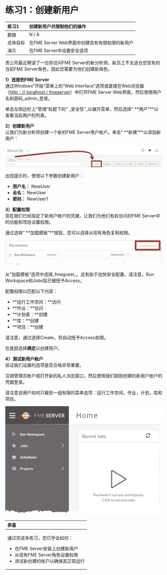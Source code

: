 # 练习1：创建新用户

|  练习1 |  创建新用户并限制他们的操作 |
| :--- | :--- |
| 数据 | N / A |
| 总体目标 | 在FME Server Web界面中创建具有有限权限的新用户 |
| 演示 | 在FME Server中设置安全选项 |

贵公司最近聘请了一位将访问FME Server的新分析师。新员工不太适合您现有的当前FME Server角色，因此您需要为他们创建新角色。

  
**1）连接到FME Server**  
通过Windows“开始”菜单上的“Web Interface”选项或直接在Web浏览器（[http：// localhost / fmeserver](http://localhost/fmeserver)）中打开FME Server Web界面，然后使用用户名和密码_admin_登录。

单击左侧边栏上“管理”标题下的“ _安全性”_以展开菜单，然后选择“ **用户”**以查看当前用户的列表。

  
**2）创建新用户**  
让我们为新分析师创建一个新的FME Server用户帐户。单击“ **新建”**以添加新用户：

[![](../.gitbook/assets/3.201.ex1.createnewuser.png)](https://github.com/xuhengxx/FMETraining-1/tree/c60c1e291fd9e762b26517c54e4fd7ea9f748055/ServerAdmin3Security/Images/3.201.Ex1.CreateNewUser.png)

出现提示时，使用以下参数创建新用户：

* **用户名：** NewUser
* **全名：** NewUser
* **密码：** NewUser1

  
**3）配置权限**  
现在我们已经指定了新用户帐户的凭据，让我们为他们有权访问的FME Server中的功能和项目设置权限。

通过选择“ **加载模板”**按钮，您可以选择从现有角色复制权限。

[![](../.gitbook/assets/3.202.ex1.newuserloadtemplate.png)](https://github.com/xuhengxx/FMETraining-1/tree/c60c1e291fd9e762b26517c54e4fd7ea9f748055/ServerAdmin3Security/Images/3.202.Ex1.NewUserLoadTemplate.png)

从“加载模板”选项中选择_fmeguest_。这有助于加快安全配置。请注意，Run Workspace和Jobs现已被授予Access。

配置权限以匹配以下内容：

* **运行工作空间：**访问
* **作业：**访问
* **计划表：**创建
* **库：**创建
* **项目：**创建

请注意，通过选择Create，将自动授予Access权限。

在底部选择**确定**以创建用户。

  
**4）测试新用户帐户**  
验证我们设置的选项是否合格非常重要。

注销管理员帐户或打开新的私人浏览窗口，然后使用我们刚刚创建的新用户帐户的凭据登录。

请注意该用户如何只看到一组有限的菜单选项：运行工作空间，作业，计划，库和项目。

[![](../.gitbook/assets/3.203.ex1.newuserhomepage.png)](https://github.com/xuhengxx/FMETraining-1/tree/c60c1e291fd9e762b26517c54e4fd7ea9f748055/ServerAdmin3Security/Images/3.203.Ex1.NewUserHomepage.png)

<table>
  <thead>
    <tr>
      <th style="text-align:left">恭喜</th>
    </tr>
  </thead>
  <tbody>
    <tr>
      <td style="text-align:left">
        <p>通过完成本练习，您已学会如何：
          <br />
        </p>
        <ul>
          <li>在FME Server安装上创建新用户</li>
          <li>从现有FME Server角色设置权限</li>
          <li>测试新创建的帐户以确保其正常运行</li>
        </ul>
      </td>
    </tr>
  </tbody>
</table>